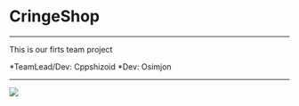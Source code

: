 # CringeShop
---

This is our firts team project


*TeamLead/Dev: Cppshizoid
*Dev: Osimjon

---
![](https://img.shields.io/tokei/lines/github/cppshizoidS/CringeShop)
